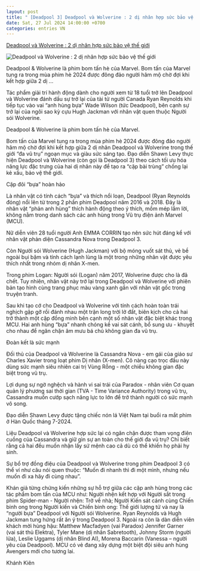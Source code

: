 ```yaml
---
layout: post
title: " [Deadpool 3] Deadpool và Wolverine : 2 dị nhân hợp sức bảo vệ thế giới"
date: Sat, 27 Jul 2024 14:00:00 +0700
categories: entries VN
---
```

[Deadpool và Wolverine : 2 dị nhân hợp sức bảo vệ thế giới](https://baodongnai.com.vn/dong-nai-cuoi-tuan/202407/deadpool-va-wolverine-2-di-nhan-hop-suc-bao-ve-the-gioi-0b34c16/)

![Deadpool và Wolverine : 2 dị nhân hợp sức bảo vệ thế giới](https://baodongnai.com.vn/file/e7837c02876411cd0187645a2551379f/072024/14_1_20240725165746.jpg?width=600&height=-&type=resize)

Deadpool & Wolverine là phim bom tấn hè của Marvel. Bom tấn của Marvel tung ra trong mùa phim hè 2024 được đông đảo người hâm mộ chờ đợi khi kết hợp giữa 2 dị ...

Tác phẩm giải trí hành động dành cho người xem từ 18 tuổi trở lên Deadpool và Wolverine đánh dấu sự trở lại của tài tử người Canada Ryan Reynolds khi tiếp tục vào vai “anh hùng bựa” Wade Wilson (tức Deadpool), bên cạnh sự trở lại của ngôi sao kỳ cựu Hugh Jackman với nhân vật quen thuộc Người sói Wolverine.

Deadpool & Wolverine là phim bom tấn hè của Marvel.

Bom tấn của Marvel tung ra trong mùa phim hè 2024 được đông đảo người hâm mộ chờ đợi khi kết hợp giữa 2 dị nhân Deadpool và Wolverine trong thế giới “đa vũ trụ” ngoạn mục và giàu sức sáng tạo. Đạo diễn Shawn Levy thực hiện Deadpool và Wolverine (còn gọi là Deadpool 3) theo cách tối ưu hóa năng lực đặc trưng của hai dị nhân này để tạo ra “cặp bài trùng” chống lại kẻ xấu, bảo vệ thế giới.

Cặp đôi “bựa” hoàn hảo

Là nhân vật có tính cách “bựa” và thích nổi loạn, Deadpool (Ryan Reynolds đóng) nổi lên từ trong 2 phần phim Deadpool năm 2016 và 2018. Đây là nhân vật “phản anh hùng” thích hành động theo ý thích, mồm mép lắm lời, không nằm trong danh sách các anh hùng trong Vũ trụ điện ảnh Marvel (MCU).

Nữ diễn viên 28 tuổi người Anh EMMA CORRIN tạo nên sức hút đáng kể với nhân vật phản diện Cassandra Nova trong Deadpool 3.

Còn Người sói Wolverine (Hugh Jackman) với bộ móng vuốt sát thủ, vẻ bề ngoài bụi bặm và tính cách lạnh lùng là một trong những nhân vật được yêu thích nhất trong nhóm dị nhân X-men.

Trong phim Logan: Người sói (Logan) năm 2017, Wolverine được cho là đã chết. Tuy nhiên, nhân vật này trở lại trong Deadpool và Wolverine với phiên bản tạo hình cùng trang phục màu vàng xanh gần với nhân vật gốc trong truyện tranh.

Sau khi tạo cớ cho Deadpool và Wolverine với tính cách hoàn toàn trái nghịch gặp gỡ rồi đánh nhau một trận long trời lở đất, biên kịch cho cả hai trở thành một cặp đồng minh bên cạnh một số nhân vật đặc biệt khác trong MCU. Hai anh hùng “bựa” nhanh chóng kề vai sát cánh, bổ sung ưu - khuyết cho nhau để ngăn chặn âm mưu bá chủ không gian đa vũ trụ.

Đoàn kết là sức mạnh

Đối thủ của Deadpool và Wolverine là Cassandra Nova - em gái của giáo sư Charles Xavier trong loạt phim Dị nhân (X-men). Cô nàng cạo trọc đầu này dùng sức mạnh siêu nhiên cai trị Vùng Rỗng - một chiều không gian đặc biệt trong vũ trụ.

Lợi dụng sự ngờ nghệch và hành vi sai trái của Paradox - nhân viên Cơ quan quản lý phương sai thời gian (TVA - Time Variance Authority) trong vũ trụ, Cassandra muốn cướp sạch năng lực to lớn để trở thành người có sức mạnh vô song.

Đạo diễn Shawn Levy được tặng chiếc nón lá Việt Nam tại buổi ra mắt phim ở Hàn Quốc tháng 7-2024.

Liệu Deadpool và Wolverine hợp sức lại có ngăn chặn được tham vọng điên cuồng của Cassandra và giữ gìn sự an toàn cho thế giới đa vũ trụ? Chỉ biết rằng cả hai đều muốn nhận lấy sứ mệnh cao cả dù có thể khiến họ phải hy sinh.

Sự bổ trợ đồng điệu của Deadpool và Wolverine trong phim Deadpool 3 có thể ví như câu nói quen thuộc: “Muốn đi nhanh thì đi một mình, nhưng nếu muốn đi xa hãy đi cùng nhau”.

Khán giả từng chứng kiến những sự hỗ trợ giữa các cặp anh hùng trong các tác phẩm bom tấn của MCU như: Người nhện kết hợp với Người sắt trong phim Spider-man - Người nhện: Trở về nhà; Người Kiến sát cánh cùng Chiến binh ong trong Người kiến và Chiến binh ong: Thế giới lượng tử và nay là “người bựa” Deadpool với Người sói Wolverine. Ryan Reynolds và Hugh Jackman tung hứng rất ăn ý trong Deadpool 3. Ngoài ra còn là dàn diễn viên khách mời hùng hậu: Matthew Macfadyen (vai Paradox) Jennifer Garner (vai sát thủ Elektra), Tyler Mane (dị nhân Sabretooth), Johnny Storm (người lửa), Leslie Uggams (dị nhân Blind AI), Morena Baccarin (Vanessa – người yêu của Deadpool). MCU có vẻ đang xây dựng một biệt đội siêu anh hùng Avengers mới cho tương lai.

Khánh Kiên

